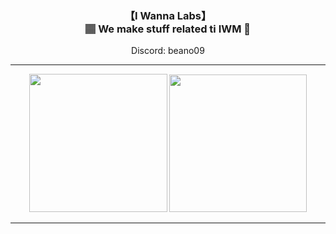 <h3 align="center">【I Wanna Labs】<br>🏽 We make stuff related ti IWM 🏽</h3>
<p align="center">Discord: beano09<br>
<hr>
<p align="center">
  <img src="https://github-readme-stats.vercel.app/api/top-langs/?username=IWannaLabs&show_icons=true&title_color=19a9fc&bg_color=0b1729&text_color=68777f&icon_color=19a9fc" height="221px" width="auto"/>
  <img src="https://github-readme-stats.vercel.app/api?username=IWannaLabs&show_icons=true&title_color=19a9fc&bg_color=0b1729&text_color=68777f&icon_color=19a9fc" height="220px"  />
</p>
<hr>
